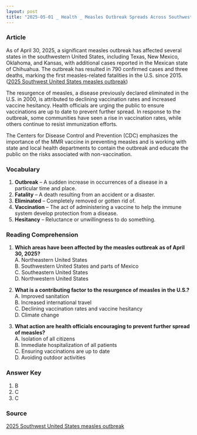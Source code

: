 ```yaml
---
layout: post  
title: "2025-05-01 _ Health _ Measles Outbreak Spreads Across Southwestern U.S."  
---
```


### Article

As of April 30, 2025, a significant measles outbreak has affected several states in the southwestern United States, including Texas, New Mexico, Oklahoma, and Kansas, with additional cases reported in the Mexican state of Chihuahua. The outbreak has resulted in 790 confirmed cases and three deaths, marking the first measles-related fatalities in the U.S. since 2015. ([2025 Southwest United States measles outbreak](https://en.wikipedia.org/wiki/2025_Southwest_United_States_measles_outbreak?utm_source=chatgpt.com))

The resurgence of measles, a disease previously declared eliminated in the U.S. in 2000, is attributed to declining vaccination rates and increased vaccine hesitancy. Health officials are urging the public to ensure vaccinations are up to date to prevent further spread. In response to the outbreak, some communities have seen a rise in vaccination rates, while others continue to resist immunization efforts.

The Centers for Disease Control and Prevention (CDC) emphasizes the importance of the MMR vaccine in preventing measles and is working with state and local health departments to contain the outbreak and educate the public on the risks associated with non-vaccination.

<!-- split -->
### Vocabulary

1. **Outbreak** – A sudden increase in occurrences of a disease in a particular time and place.  
2. **Fatality** – A death resulting from an accident or a disaster.  
3. **Eliminated** – Completely removed or gotten rid of.  
4. **Vaccination** – The act of administering a vaccine to help the immune system develop protection from a disease.  
5. **Hesitancy** – Reluctance or unwillingness to do something.  

<!-- split -->
### Reading Comprehension

1. **Which areas have been affected by the measles outbreak as of April 30, 2025?**  
   A. Northeastern United States  
   B. Southwestern United States and parts of Mexico  
   C. Southeastern United States  
   D. Northwestern United States  

2. **What is a contributing factor to the resurgence of measles in the U.S.?**  
   A. Improved sanitation  
   B. Increased international travel  
   C. Declining vaccination rates and vaccine hesitancy  
   D. Climate change  

3. **What action are health officials encouraging to prevent further spread of measles?**  
   A. Isolation of all citizens  
   B. Immediate hospitalization of all patients  
   C. Ensuring vaccinations are up to date  
   D. Avoiding outdoor activities  

<!-- split -->
### Answer Key

1. B  
2. C  
3. C  

<!-- split -->
### Source

[2025 Southwest United States measles outbreak](https://en.wikipedia.org/wiki/2025_Southwest_United_States_measles_outbreak)
